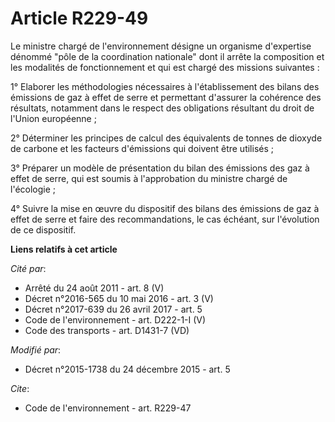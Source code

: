 # Article R229-49

Le ministre chargé de l'environnement désigne un organisme d'expertise dénommé "pôle de la coordination nationale" dont il
arrête la composition et les modalités de fonctionnement et qui est chargé des missions suivantes : 

1° Elaborer les méthodologies nécessaires à l'établissement des bilans des émissions de gaz à effet de serre et permettant
d'assurer la cohérence des résultats, notamment dans le respect des obligations résultant du droit de l'Union européenne ; 

2° Déterminer les principes de calcul des équivalents de tonnes de dioxyde de carbone et les facteurs d'émissions qui doivent
être utilisés ; 

3° Préparer un modèle de présentation du bilan des émissions des gaz à effet de serre, qui est soumis à l'approbation du
ministre chargé de l'écologie ; 

4° Suivre la mise en œuvre du dispositif des bilans des émissions de gaz à effet de serre et faire des recommandations, le
cas échéant, sur l'évolution de ce dispositif.

**Liens relatifs à cet article**

_Cité par_:

  - Arrêté du 24 août 2011 - art. 8 (V)
  - Décret n°2016-565 du 10 mai 2016 - art. 3 (V)
  - Décret n°2017-639 du 26 avril 2017 - art. 5
  - Code de l'environnement - art. D222-1-I (V)
  - Code des transports - art. D1431-7 (VD)

_Modifié par_:

  - Décret n°2015-1738 du 24 décembre 2015 - art. 5

_Cite_:

  - Code de l'environnement - art. R229-47
